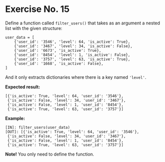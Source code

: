 # Exercise No. 15

Define a function called `filter_users()` that takes as an argument a nested list with the given structure:


    user_data = [
        {'user_id': '3546', 'level': 64, 'is_active': True},
        {'user_id': '3467', 'level': 34, 'is_active': False},
        {'user_id': '6673', 'is_active': True},
        {'user_id': '8454', 'level': 1, 'is_active': False},
        {'user_id': '3757', 'level': 63, 'is_active': True},
        {'user_id': '1668', 'is_active': False},
    ]


And it only extracts dictionaries where there is a key named `'level'`.


**Expected result:**


    [{'is_active': True, 'level': 64, 'user_id': '3546'},
     {'is_active': False, 'level': 34, 'user_id': '3467'},
     {'is_active': False, 'level': 1, 'user_id': '8454'},
     {'is_active': True, 'level': 63, 'user_id': '3757'}]


**Example:**


    [IN]: filter_users(user_data)
    [OUT]: [{'is_active': True, 'level': 64, 'user_id': '3546'},
     {'is_active': False, 'level': 34, 'user_id': '3467'},
     {'is_active': False, 'level': 1, 'user_id': '8454'},
     {'is_active': True, 'level': 63, 'user_id': '3757'}]


**Note!** You only need to define the function.